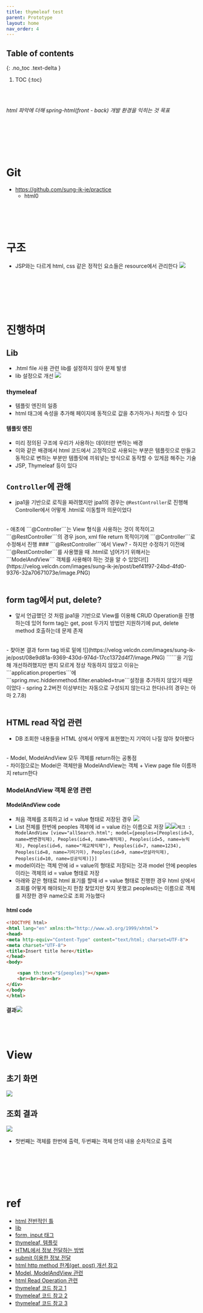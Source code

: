 ```yaml
---
title: thymeleaf test
parent: Prototype
layout: home
nav_order: 4
---
```


## Table of contents
{: .no_toc .text-delta }
1. TOC
{:toc}

<br><br>

_html 파악에 더해 spring-html(front - back) 개발 환경을 익히는 것 목표_

<br><br><br><br><br>

# Git
- https://github.com/sung-ik-je/practice
  - html0
<br><br><br><br><br>

# 구조
- JSP와는 다르게 html, css 같은 정적인 요소들은 resource에서 관리한다
![](https://velog.velcdn.com/images/sung-ik-je/post/5f7810c8-32ac-4a23-abd9-26a59776c191/image.PNG)

<br><br><br><br><br>

# 진행하며
## Lib
- .html file 사용 관련 lib를 설정하지 않아 문제 발생
- lib 설정으로 개선
![](https://velog.velcdn.com/images/sung-ik-je/post/309f8fb6-6ca1-4a01-8272-1c2c7406e9d5/image.PNG)

### thymeleaf
- 템플릿 엔진의 일종
- html 태그에 속성을 추가해 페이지에 동적으로 값을 추가하거나 처리할 수 있다

#### 템플릿 엔진
- 미리 정의된 구조에 우리가 사용하는 데이터만 변하는 배경
- 이와 같은 배경에서 html 코드에서 고정적으로 사용되는 부분은 템플릿으로 만들고 동적으로 변하는 부분만 템플릿에 끼워넣는 방식으로 동작할 수 있게끔 해주는 기술
- JSP, Thymeleaf 등이 있다

## ```Controller```에 관해
- jpa1을 기반으로 로직을 짜려했지만 jpa1의 경우는 ```@RestController```로 진행해 Controller에서 어떻게 .html로 이동할까 의문이었다
<br>
- 애초에 ```@Controller```는 View 형식을 사용하는 것이 목적이고 ```@RestController```의 경우 json, xml file return 목적이기에 ```@Controller```로 수정해서 진행
### ```@RestController```에서 View?
- 하지만 수정하기 이전에 ```@RestController```를 사용했을 때 .html로 넘어가기 위해서는 ```ModelAndView``` 객체를 사용해야 하는 것을 알 수 있었다![](https://velog.velcdn.com/images/sung-ik-je/post/bef41f97-24bd-4fd0-9376-32a70671073e/image.PNG)
<br><br>

## form tag에서 put, delete?
- 앞서 언급했던 것 처럼 jpa1을 기반으로 View를 이용해 CRUD Operation을 진행하는데 있어 form tag는 get, post 두가지 방법만 지원하기에 put, delete method 호출하는데 문제 존재
<br>
- 찾아본 결과 form tag 바로 밑에 ![](https://velog.velcdn.com/images/sung-ik-je/post/08e9d81a-9369-430d-974d-17cc1372d4f7/image.PNG) ```<input type="hidden" name="_method" value="PUT"/>```을 기입해 개선하려했지만 왠지 모르게 정상 작동하지 않았고 이유는 ```application.properties```에 ```spring.mvc.hiddenmethod.filter.enabled=true```설정을 추가하지 않았기 때문이었다
  - spring 2.2버전 이상부터는 자동으로 구성되지 않는다고 한다(나의 경우는 아마 2.7.8)
<br><br>

## HTML read 작업 관련
- DB 조회한 내용들을 HTML 상에서 어떻게 표현했는지 기억이 나질 않아 찾아봤다
<br>
- Model, ModelAndView 모두 객체를 return하는 공통점
<br>
- 차이점으로는 Model은 객체만을 ModelAndView는 객체 + View page file 이름까지 return한다

### ModelAndView 객체 운영 관련
#### ModelAndView code
- 처음 객체를 조회하고 id = value 형태로 저장된 경우
![](https://velog.velcdn.com/images/sung-ik-je/post/348c2013-a8d8-4481-a2e5-34c356d6bbfd/image.PNG)
- List 전체를 한번에 peoples 객체에 id = value 라는 이름으로 저장
![](https://velog.velcdn.com/images/sung-ik-je/post/9f290170-2d17-4001-82d1-1a9c755061bd/image.PNG)![](https://velog.velcdn.com/images/sung-ik-je/post/5cb4312c-c47b-46a0-92f0-fd425fc95f97/image.PNG)```체크 : ModelAndView [view="allSearch.html"; model={peoples=[Peoples(id=3, name=변변경익제), Peoples(id=4, name=해익제), Peoples(id=5, name=뉴익제), Peoples(id=6, name="재교체익제"), Peoples(id=7, name=1234), Peoples(id=8, name=기미기미), Peoples(id=9, name=앗살라익제), Peoples(id=10, name=성공익제)]}]```
- model이라는 객체 안에 id = value의 형태로 저장되는 것과 model 안에 peoples이라는 객체의 id = value 형태로 저장
- 아래와 같은 형태로 html 표기를 할때 id = value 형태로 진행한 경우 html 상에서 조회를 어떻게 해야되는지 한참 찾았지만 찾지 못했고 peoples라는 이름으로 객체를 저장한 경우 name으로 조회 가능했다

#### html code
```html
<!DOCTYPE html>
<html lang="en" xmlns:th="http://www.w3.org/1999/xhtml">
<head>
<meta http-equiv="Content-Type" content="text/html; charset=UTF-8">
<meta charset="UTF-8">
<title>Insert title here</title>
</head>
<body>

	<span th:text="${peoples}"></span> 
	<br><br><br><br>
</div>
</body>
</html>
```
#### 결과![](https://velog.velcdn.com/images/sung-ik-je/post/47a5b61d-b675-4395-b895-a94ff52314b9/image.PNG)
<br><br>

# View
## 초기 화면
![](https://velog.velcdn.com/images/sung-ik-je/post/ae9412e4-88a4-4b1a-8ad6-ec17d2af6756/image.PNG)
## 조회 결과
![](https://velog.velcdn.com/images/sung-ik-je/post/2be138f9-d0c2-4971-b656-9a14da1a4ef3/image.PNG)
- 첫번째는 객체를 한번에 출력, 두번째는 객체 안의 내용 순차적으로 출력

<br><br><br><br><br>

# ref
- <a href="https://yunbinni.tistory.com/63">html 전반적인 틀</a>
- <a href="https://www.inflearn.com/questions/77842/html-%ED%8C%8C%EC%9D%BC%EB%A1%9C-%EC%9D%B8%EC%8B%9D%EB%AA%BB%ED%95%98%EB%8A%94-%EB%AC%B8%EC%A0%9C-%EA%B6%81%EA%B8%88%ED%95%A9%EB%8B%88%EB%8B%A4">lib</a>
- <a href="https://ofcourse.kr/html-course/form-%ED%83%9C%EA%B7%B8">form, input 태그</a>
- <a href="https://yeonyeon.tistory.com/153">thymeleaf, 템플릿</a>
- <a href="https://www.leafcats.com/28">HTML에서 정보 전달하는 방법</a>
- <a href="https://needneo.tistory.com/135">submit 이용한 정보 전달</a>
- <a href="https://antstudy.tistory.com/240">html http method 한계(get, post) 개선 참고</a>
- <a href="https://javaoop.tistory.com/56">Model, ModelAndView 관련</a>
- <a href="https://shinsunyoung.tistory.com/28">html Read Operation 관련</a>
- <a href="https://ssd0908.tistory.com/entry/thymeleaf-if-else-%EC%A1%B0%EA%B1%B4%EB%AC%B8-%EC%82%AC%EC%9A%A9%EB%B0%A9%EB%B2%95">thymeleaf 코드 참고 1</a>
- <a href="http://yoonbumtae.com/?p=1847">thymeleaf 코드 참고 2</a>
- <a href="https://www.dofactory.com/html/table/class">thymeleaf 코드 참고 3</a>